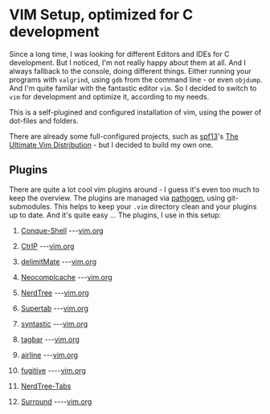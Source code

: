 VIM Setup, optimized for C development
======================================

Since a long time, I was looking for different Editors and IDEs for C development.
But I noticed, I'm not really happy about them at all. And I always fallback to the console, doing different things.
Either running your programs with `valgrind`, using `gdb` from the command line - or even `objdump`.
And I'm quite familar with the fantastic editor `vim`. So I decided to switch to `vim` for development and optimize it, according to my needs.

This is a self-plugined and configured installation of vim, using the power of dot-files and folders.

There are already some full-configured projects, such as [spf13](http://spf13.com/)'s [The Ultimate Vim Distribution](http://vim.spf13.com/) - but I decided to build my own one.

Plugins
-------

There are quite a lot cool vim plugins around - I guess it's even too much to keep the overview.
The plugins are managed via [pathogen](https://github.com/vim-scripts/pathogen.vim), using git-submodules. This helps to keep your `.vim` directory clean and your plugins up to date. 
And it's quite easy ... The plugins, I use in this setup:

1. [Conque-Shell](https://github.com/vim-scripts/Conque-Shell)
---[vim.org](http://www.vim.org/scripts/script.php?script_id=2771)

2. [CtrlP](https://github.com/kien/ctrlp.vim)
---[vim.org](http://www.vim.org/scripts/script.php?script_id=3736)

3. [delimitMate](https://github.com/Raimondi/delimitMate)
---[vim.org](http://www.vim.org/scripts/script.php?script_id=2754)

4. [Neocomplcache](https://github.com/Shougo/neocomplcache.vim)
---[vim.org](http://www.vim.org/scripts/script.php?script_id=2620)

5. [NerdTree](https://github.com/scrooloose/nerdtree)
---[vim.org](http://www.vim.org/scripts/script.php?script_id=1658)

6. [Supertab](https://github.com/ervandew/supertab)
---[vim.org](http://www.vim.org/scripts/script.php?script_id=1643)

7. [syntastic](https://github.com/scrooloose/syntastic)
---[vim.org](http://www.vim.org/scripts/script.php?script_id=2736)

8. [tagbar](https://github.com/majutsushi/tagbar)
---[vim.org](http://www.vim.org/scripts/script.php?script_id=3465)

9. [airline](https://github.com/bling/vim-airline)
---[vim.org](http://www.vim.org/scripts/script.php?script_id=4661)

10. [fugitive](https://github.com/tpope/vim-fugitive)
----[vim.org](http://www.vim.org/scripts/script.php?script_id=2975)

11. [NerdTree-Tabs](https://github.com/jistr/vim-nerdtree-tabs)

12. [Surround](https://github.com/tpope/vim-surround)
----[vim.org](http://www.vim.org/scripts/script.php?script_id=1697)
